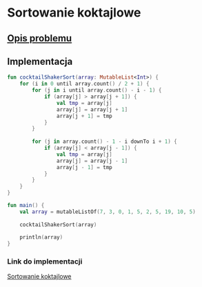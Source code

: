 # Sortowanie koktajlowe

## [Opis problemu](../../../../algorithms/sorting/cocktail-shaker-sort.md)

## Implementacja

```kotlin
fun cocktailShakerSort(array: MutableList<Int>) {
    for (i in 0 until array.count() / 2 + 1) {
        for (j in i until array.count() - i - 1) {
            if (array[j] > array[j + 1]) {
                val tmp = array[j]
                array[j] = array[j + 1]
                array[j + 1] = tmp
            }
        }
        
        for (j in array.count() - 1 - i downTo i + 1) {
            if (array[j] < array[j - 1]) {
                val tmp = array[j]
                array[j] = array[j - 1]
                array[j - 1] = tmp
            }
        }
    }
}

fun main() {
    val array = mutableListOf(7, 3, 0, 1, 5, 2, 5, 19, 10, 5)
    
    cocktailShakerSort(array)
        
    println(array)
}
```

### Link do implementacji

[Sortowanie koktajlowe](https://ideone.com/oNNYmV)